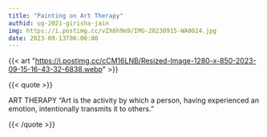 ```yaml
---
title: "Painting on Art Therapy"
authid: ug-2021-girisha-jain
img: https://i.postimg.cc/vZX6h9m9/IMG-20230915-WA0024.jpg
date: 2023-09-13T06:00:00
---
```


{{< art "https://i.postimg.cc/cCM16LNB/Resized-Image-1280-x-850-2023-09-15-16-43-32-6838.webp" >}}

{{< quote >}}

ART THERAPY
“Art is the activity by which a person, having experienced an emotion, intentionally transmits it to others.”

{{< /quote >}}
